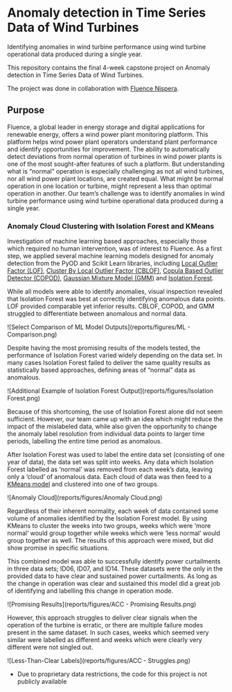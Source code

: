 # Anomaly detection in Time Series Data of Wind Turbines
Identifying anomalies in wind turbine performance using wind turbine operational data produced during a single year.

This repository contains the final 4-week capstone project on Anomaly detection in Time Series Data of Wind Turbines.

The project was done in collaboration with [Fluence Nispera](https://www.linkedin.com/company/nispera-ag/).

## Purpose

Fluence, a global leader in energy storage and digital applications for renewable energy, offers a wind power plant monitoring platform. This platform helps wind power plant operators understand plant performance and identify opportunities for improvement. The ability to automatically detect deviations from normal operation of turbines in wind power plants is one of the most sought-after features of such a platform. But understanding what is “normal” operation is especially challenging as not all wind turbines, nor all wind power plant locations, are created equal. What might be normal operation in one location or turbine, might represent a less than optimal operation in another. Our team’s challenge was to identify anomalies in wind turbine performance using wind turbine operational data produced during a single year.

### Anomaly Cloud Clustering with Isolation Forest and KMeans

Investigation of machine learning based approaches, especially those which required no human intervention, was of interest to Fluence. As a first step, we applied several machine learning models designed for anomaly detection from the PyOD and Scikit Learn libraries, including [Local Outlier Factor (LOF)](https://scikit-learn.org/stable/modules/generated/sklearn.neighbors.LocalOutlierFactor.html), [Cluster By Local Outlier Factor (CBLOF)](https://pyod.readthedocs.io/en/latest/pyod.models.html#module-pyod.models.cblof), [Copula Based Outlier Detector (COPOD)](https://pyod.readthedocs.io/en/latest/pyod.models.html#module-pyod.models.copod), [Gaussian Mixture Model (GMM)](https://pyod.readthedocs.io/en/latest/pyod.models.html#module-pyod.models.gmm) and [Isolation Forest](https://pyod.readthedocs.io/en/latest/pyod.models.html#module-pyod.models.iforest). 

While all models were able to identify anomalies, visual inspection revealed that Isolation Forest was best at correctly identifying anomalous data points. LOF provided comparable yet inferior results. CBLOF, COPOD, and GMM struggled to differentiate between anomalous and normal data. 

![Select Comparison of ML Model Outputs](reports/figures/ML - Comparison.png)



Despite having the most promising results of the models tested, the performance of Isolation Forest varied widely depending on the data set. In many cases Isolation Forest failed to deliver the same quality results as statistically based approaches, defining areas of “normal” data as anomalous. 

![Additional Example of Isolation Forest Output](reports/figures/Isolation Forest.png)



Because of this shortcoming, the use of Isolation Forest alone did not seem sufficient. However, our team came up with an idea which might reduce the impact of the mislabeled data, while also given the opportunity to change the anomaly label resolution from individual data points to larger time periods, labelling the entire time period as anomalous. 

After Isolation Forest was used to label the entire data set (consisting of one year of data), the data set was split into weeks. Any data which Isolation Forest labelled as ‘normal’ was removed from each week’s data, leaving only a ‘cloud’ of anomalous data. Each cloud of data was then feed to a [KMeans model](https://scikit-learn.org/stable/modules/generated/sklearn.cluster.KMeans.html) and clustered into one of two groups. 

![Anomaly Cloud](reports/figures/Anomaly Cloud.png)


Regardless of their inherent normality, each week of data contained some volume of anomalies identified by the Isolation Forest model. By using KMeans to cluster the weeks into two groups, weeks which were ‘more normal’ would group together while weeks which were ‘less normal’ would group together as well. The results of this approach were mixed, but did show promise in specific situations.

This combined model was able to successfully identify power curtailments in three data sets; ID06, ID07, and ID14. These datasets were the only in the provided data to have clear and sustained power curtailments. As long as the change in operation was clear and sustained this model did a great job of identifying and labelling this change in operation mode. 
















![Promising Results](reports/figures/ACC - Promising Results.png)


However, this approach struggles to deliver clear signals when the operation of the turbine is erratic, or there are multiple failure modes present in the same dataset. In such cases, weeks which seemed very similar were labelled as different and weeks which were clearly very different were not singled out. 

![Less-Than-Clear Labels](reports/figures/ACC - Struggles.png)



* Due to proprietary data restrictions, the code for this project is not publicly available
